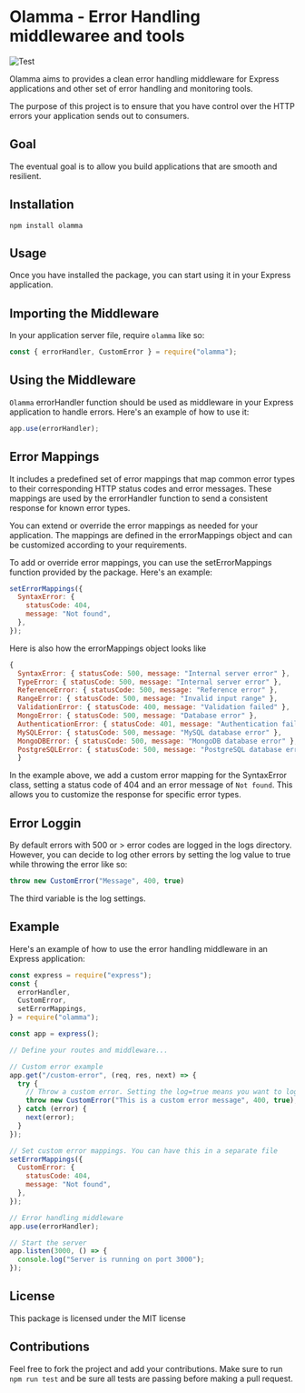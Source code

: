 # Olamma - Error Handling middlewaree and tools

![Test](https://github.com/ezesundayeze/olamma/actions/workflows/test.yml/badge.svg)

Olamma aims to provides a clean error handling middleware for Express applications and other set of error handling and monitoring tools.

The purpose of this project is to ensure that you have control over the HTTP errors your application sends out to consumers.


## Goal
The eventual goal is to allow you build applications that are smooth and resilient.

## Installation

```shell
npm install olamma
```

## Usage

Once you have installed the package, you can start using it in your Express application.

## Importing the Middleware

In your application server file, require `olamma` like so:

```js
const { errorHandler, CustomError } = require("olamma");
```

## Using the Middleware

`Olamma` errorHandler function should be used as middleware in your Express application to handle errors. Here's an example of how to use it:

```js
app.use(errorHandler);
```

## Error Mappings

It includes a predefined set of error mappings that map common error types to their corresponding HTTP status codes and error messages. These mappings are used by the errorHandler function to send a consistent response for known error types.

You can extend or override the error mappings as needed for your application. The mappings are defined in the errorMappings object and can be customized according to your requirements.

To add or override error mappings, you can use the setErrorMappings function provided by the package. Here's an example:

```js
setErrorMappings({
  SyntaxError: {
    statusCode: 404,
    message: "Not found",
  },
});
```

Here is also how the errorMappings object looks like

```js
{
  SyntaxError: { statusCode: 500, message: "Internal server error" },
  TypeError: { statusCode: 500, message: "Internal server error" },
  ReferenceError: { statusCode: 500, message: "Reference error" },
  RangeError: { statusCode: 500, message: "Invalid input range" },
  ValidationError: { statusCode: 400, message: "Validation failed" },
  MongoError: { statusCode: 500, message: "Database error" },
  AuthenticationError: { statusCode: 401, message: "Authentication failed" },
  MySQLError: { statusCode: 500, message: "MySQL database error" },
  MongoDBError: { statusCode: 500, message: "MongoDB database error" },
  PostgreSQLError: { statusCode: 500, message: "PostgreSQL database error" }
  }
```

In the example above, we add a custom error mapping for the SyntaxError class, setting a status code of 404 and an error message of `Not found`. This allows you to customize the response for specific error types.

## Error Loggin

By default errors with 500 or > error codes are logged in the logs directory. However, you can decide to log other errors by setting the log value to true while throwing the error like so:

```js
throw new CustomError("Message", 400, true)
```

The third variable is the log settings.

## Example

Here's an example of how to use the error handling middleware in an Express application:

```js
const express = require("express");
const {
  errorHandler,
  CustomError,
  setErrorMappings,
} = require("olamma");

const app = express();

// Define your routes and middleware...

// Custom error example
app.get("/custom-error", (req, res, next) => {
  try {
    // Throw a custom error. Setting the log=true means you want to log message and stack trace. So, however, by default statusCode > 500 are all logged.
    throw new CustomError("This is a custom error message", 400, true);
  } catch (error) {
    next(error);
  }
});

// Set custom error mappings. You can have this in a separate file
setErrorMappings({
  CustomError: {
    statusCode: 404,
    message: "Not found",
  },
});

// Error handling middleware
app.use(errorHandler);

// Start the server
app.listen(3000, () => {
  console.log("Server is running on port 3000");
});
```

## License
This package is licensed under the MIT license

## Contributions
Feel free to fork the project and add your contributions. Make sure to run `npm run test` and be sure all tests are passing before making a pull request. 
